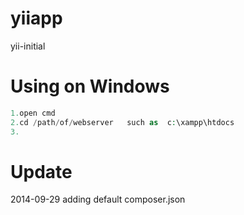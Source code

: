 yiiapp
======
yii-initial

Using on Windows
================
```php
1.open cmd
2.cd /path/of/webserver   such as  c:\xampp\htdocs
3. 
```

Update
======
2014-09-29 adding default composer.json
